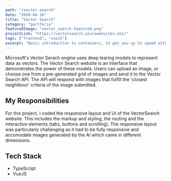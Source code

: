 ```yaml
---
path: "/vector-search"
date: "2020-04-16"
title: "Vector Search"
category: "portfolio"
featuredImage: "vector_search-featured.png"
projectLink: "https://vectorsearch.azurewebsites.net/"
tags: ["frontend", "vueJS"]
excerpt: "Basic introduction to containers, to get you up to speed with the latest developments in Docker"
---
```


Microsoft's Vector Serach engine uses deep learing models to represent data as vectors.
The Vector Search website is an interface that demonstrates the power of these models.
Users can upload an image, or choose one from a pre-generated grid of images and
send it to the Vector Search API. The API will respond with images that fulfill the
'closest neightbour' criteria of the image submitted.

## My Responsibilities

For this project, I coded the responsive layout and UI of the VectorSearch website. This includes
the markup and styling, the routing and the interactive elements (tabs, buttons and scrolling).
The responsive layout was particularly challenging as it had to be fully responsive and accomodate
images generated by the AI which came in different dimensions.

## Tech Stack

- TypeScript
- VueJS
